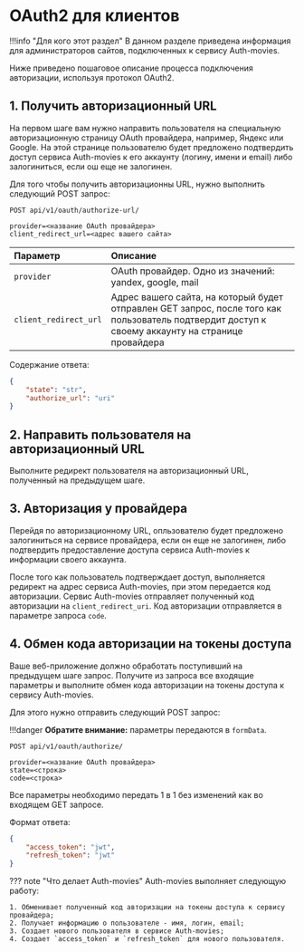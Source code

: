 # OAuth2 для клиентов

!!!info "Для кого этот раздел"
    В данном разделе приведена информация для администраторов сайтов, подключенных к сервису
    Auth-movies.

Ниже приведено пошаговое описание процесса подключения авторизации, используя протокол OAuth2.

## 1. Получить авторизационный URL
На первом шаге вам нужно направить пользователя на специальную авторизационную страницу OAuth
провайдера, например, Яндекс или Google. На этой странице пользователю будет предложено
подтвердить доступ сервиса Auth-movies к его аккаунту (логину, имени и email) либо залогиниться,
если ош еще не залогинен.

Для того чтобы получить авторизационны URL, нужно выполнить следующий POST запрос:

```
POST api/v1/oauth/authorize-url/

provider=<название OAuth провайдера>
client_redirect_url=<адрес вашего сайта>
```

| Параметр                    | Описание        |
| :-------------------------- | :-------------- |
| `provider`                  | OAuth провайдер. Одно из значений: yandex, google, mail |
| <span style="white-space: nowrap">`client_redirect_url`</span>       | Адрес вашего сайта, на который будет отправлен GET запрос, после того как пользователь подтвердит доступ к своему аккаунту на странице провайдера|

Содержание ответа:
```json
{
    "state": "str",
    "authorize_url": "uri"
}
```

## 2. Направить пользователя на авторизационный URL
Выполните редирект пользователя на авторизационный URL, полученный на предыдущем шаге.

## 3. Авторизация у провайдера
Перейдя по авторизационному URL, опльзователю будет предложено залогиниться на сервисе провайдера,
если он еще не залогинен, либо подтвердить предоставление доступа сервиса Auth-movies
к информации своего аккаунта.

После того как пользователь подтверждает доступ, выполняется редирект на адрес сервиса Auth-movies,
при этом передается код авторизации. Сервис Auth-movies отправляет полученный код авторизации на
`client_redirect_uri`. Код авторизации отправляется в параметре запроса `code`.

## 4. Обмен кода авторизации на токены доступа
Ваше веб-приложение должно обработать поступивший на предыдущем шаге запрос. Получите из запроса
все входящие параметры и выполните обмен кода авторизации на токены доступа к сервису Auth-movies.

Для этого нужно отправить следующий POST запрос:

!!!danger
    **Обратите внимание:** параметры передаются в `formData`.

```
POST api/v1/oauth/authorize/

provider=<название OAuth провайдера>
state=<строка>
code=<строка>
```
Все параметры необходимо передать 1 в 1 без изменений как во входящем GET запросе.

Формат ответа:
```json
{
    "access_token": "jwt",
    "refresh_token": "jwt"
}
```

??? note "Что делает Auth-movies"
    Auth-movies выполняет следующую работу:

    1. Обменивает полученный код авторизации на токены доступа к сервису провайдера;
    2. Получает информацию о пользователе - имя, логин, email;
    3. Создает нового пользователя в сервисе Auth-movies;
    4. Создает `access_token` и `refresh_token` для нового пользователя.
